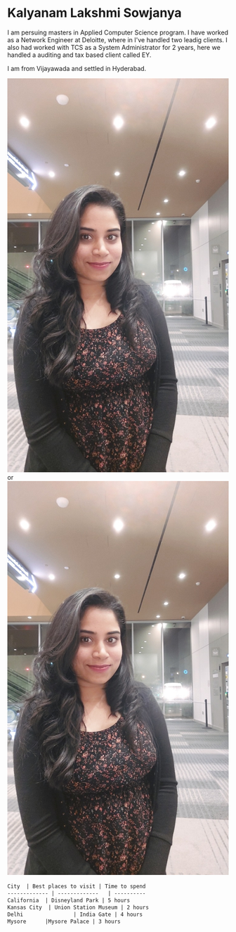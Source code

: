 
# Kalyanam Lakshmi Sowjanya 
<p> I am persuing masters in Applied Computer Science program. I have worked as a Network Engineer
at Deloitte, where in I've handled two leadig clients. I also had worked with TCS as a System Administrator for 2 years, here we handled a auditing and tax based client called EY. </P>
<p> I am from Vijayawada and settled in Hyderabad. </p>

![Uploading Image](https://github.com/Sowjanyakalyanam/assignment2-kalyanam/blob/main/myimg.jpg)
or
![My Image](myimg.jpg)
```
City  | Best places to visit | Time to spend
------------- | -------------   | ----------
California  | Disneyland Park | 5 hours
Kansas City  | Union Station Museum | 2 hours
Delhi                | India Gate | 4 hours
Mysore      |Mysore Palace | 3 hours 

```
